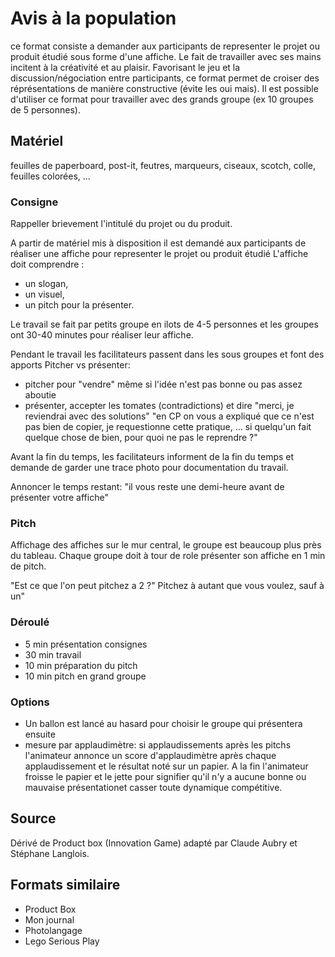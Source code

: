 <!--

---
title: Avis à la population
description: ce format consiste a demander aux participants de representer le projet ou produit étudié sous forme d'une affichepour mieux y réfléchir collectivement et de manière créative.
image_url: 
---

-->


# Avis à la population

ce format consiste a demander aux participants de representer le projet ou produit étudié sous forme d'une affiche. Le fait de travailler avec ses mains incitent à la créativité et au plaisir. Favorisant le jeu et la discussion/négociation entre participants, ce format permet de croiser des réprésentations de manière constructive (évite les oui mais). Il est possible d'utiliser ce format pour travailler avec des grands groupe (ex 10 groupes de 5 personnes).

## Matériel

feuilles de paperboard, post-it, feutres, marqueurs, ciseaux, scotch, colle, feuilles colorées, ...

### Consigne

Rappeller brievement l'intitulé du projet ou du produit.

A partir de matériel mis à disposition il est demandé aux participants de réaliser une affiche pour representer le projet ou produit étudié
L'affiche doit comprendre :
- un slogan, 
- un visuel, 
- un pitch pour la présenter.

Le travail se fait par petits groupe en ilots de 4-5 personnes et les groupes ont 30-40 minutes pour réaliser leur affiche.

Pendant le travail les facilitateurs passent dans les sous groupes et font des apports
Pitcher vs présenter:
- pitcher pour "vendre" même si l'idée n'est pas bonne ou pas assez aboutie
- présenter, accepter les tomates (contradictions) et dire "merci, je reviendrai avec des solutions"
"en CP on vous a expliqué que ce n'est pas bien de copier, je requestionne cette pratique, … si quelqu'un fait quelque chose de bien, pour quoi ne pas le reprendre ?"

Avant la fin du temps, les facilitateurs informent de la fin du temps et demande de garder une trace photo pour documentation du travail.

Annoncer le temps restant: "il vous reste une demi-heure avant de présenter votre affiche"

### Pitch

Affichage des affiches sur le mur central, le groupe est beaucoup plus près du tableau. 
Chaque groupe doit à tour de role présenter son affiche en 1 min de pitch.
        
"Est ce que l'on peut pitchez a 2 ?" Pitchez à autant que vous voulez, sauf à un"

### Déroulé

- 5 min présentation consignes
- 30 min travail
- 10 min préparation du pitch
- 10 min pitch en grand groupe

### Options

- Un ballon est lancé au hasard pour choisir le groupe qui présentera ensuite
- mesure par applaudimètre: si applaudissements après les pitchs l'animateur annonce un score d'applaudimètre après chaque applaudissement et le résultat noté sur un papier. A la fin l'animateur froisse le papier et le jette pour signifier qu'il n'y a aucune bonne ou mauvaise présentationet casser toute dynamique compétitive.



## Source

Dérivé de Product box (Innovation Game) adapté par Claude Aubry et Stéphane Langlois.

## Formats similaire
- Product Box
- Mon journal
- Photolangage
- Lego Serious Play
